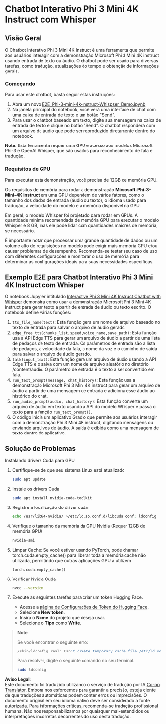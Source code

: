 <!--
CO_OP_TRANSLATOR_METADATA:
{
  "original_hash": "006e8cf75211d3297f24e1b22e38955f",
  "translation_date": "2025-07-17T02:17:48+00:00",
  "source_file": "md/02.Application/01.TextAndChat/Phi3/E2E_Phi-3-mini_with_whisper.md",
  "language_code": "br"
}
-->
# Chatbot Interativo Phi 3 Mini 4K Instruct com Whisper

## Visão Geral

O Chatbot Interativo Phi 3 Mini 4K Instruct é uma ferramenta que permite aos usuários interagir com a demonstração Microsoft Phi 3 Mini 4K instruct usando entrada de texto ou áudio. O chatbot pode ser usado para diversas tarefas, como tradução, atualizações do tempo e obtenção de informações gerais.

### Começando

Para usar este chatbot, basta seguir estas instruções:

1. Abra um novo [E2E_Phi-3-mini-4k-instruct-Whispser_Demo.ipynb](https://github.com/microsoft/Phi-3CookBook/blob/main/code/06.E2E/E2E_Phi-3-mini-4k-instruct-Whispser_Demo.ipynb)
2. Na janela principal do notebook, você verá uma interface de chat com uma caixa de entrada de texto e um botão "Send".
3. Para usar o chatbot baseado em texto, digite sua mensagem na caixa de entrada de texto e clique no botão "Send". O chatbot responderá com um arquivo de áudio que pode ser reproduzido diretamente dentro do notebook.

**Note**: Esta ferramenta requer uma GPU e acesso aos modelos Microsoft Phi-3 e OpenAI Whisper, que são usados para reconhecimento de fala e tradução.

### Requisitos de GPU

Para executar esta demonstração, você precisa de 12GB de memória GPU.

Os requisitos de memória para rodar a demonstração **Microsoft-Phi-3-Mini-4K instruct** em uma GPU dependem de vários fatores, como o tamanho dos dados de entrada (áudio ou texto), o idioma usado para tradução, a velocidade do modelo e a memória disponível na GPU.

Em geral, o modelo Whisper foi projetado para rodar em GPUs. A quantidade mínima recomendada de memória GPU para executar o modelo Whisper é 8 GB, mas ele pode lidar com quantidades maiores de memória, se necessário.

É importante notar que processar uma grande quantidade de dados ou um volume alto de requisições no modelo pode exigir mais memória GPU e/ou causar problemas de desempenho. Recomenda-se testar seu caso de uso com diferentes configurações e monitorar o uso de memória para determinar as configurações ideais para suas necessidades específicas.

## Exemplo E2E para Chatbot Interativo Phi 3 Mini 4K Instruct com Whisper

O notebook Jupyter intitulado [Interactive Phi 3 Mini 4K Instruct Chatbot with Whisper](https://github.com/microsoft/Phi-3CookBook/blob/main/code/06.E2E/E2E_Phi-3-mini-4k-instruct-Whispser_Demo.ipynb) demonstra como usar a demonstração Microsoft Phi 3 Mini 4K instruct para gerar texto a partir de entrada de áudio ou texto escrito. O notebook define várias funções:

1. `tts_file_name(text)`: Esta função gera um nome de arquivo baseado no texto de entrada para salvar o arquivo de áudio gerado.
1. `edge_free_tts(chunks_list,speed,voice_name,save_path)`: Esta função usa a API Edge TTS para gerar um arquivo de áudio a partir de uma lista de pedaços de texto de entrada. Os parâmetros de entrada são a lista de pedaços, a velocidade da fala, o nome da voz e o caminho de saída para salvar o arquivo de áudio gerado.
1. `talk(input_text)`: Esta função gera um arquivo de áudio usando a API Edge TTS e o salva com um nome de arquivo aleatório no diretório /content/audio. O parâmetro de entrada é o texto a ser convertido em fala.
1. `run_text_prompt(message, chat_history)`: Esta função usa a demonstração Microsoft Phi 3 Mini 4K instruct para gerar um arquivo de áudio a partir de uma mensagem de entrada e adiciona esse áudio ao histórico do chat.
1. `run_audio_prompt(audio, chat_history)`: Esta função converte um arquivo de áudio em texto usando a API do modelo Whisper e passa o texto para a função `run_text_prompt()`.
1. O código inicia um aplicativo Gradio que permite aos usuários interagir com a demonstração Phi 3 Mini 4K instruct, digitando mensagens ou enviando arquivos de áudio. A saída é exibida como uma mensagem de texto dentro do aplicativo.

## Solução de Problemas

Instalando drivers Cuda para GPU

1. Certifique-se de que seu sistema Linux está atualizado

    ```bash
    sudo apt update
    ```

1. Instale os drivers Cuda

    ```bash
    sudo apt install nvidia-cuda-toolkit
    ```

1. Registre a localização do driver cuda

    ```bash
    echo /usr/lib64-nvidia/ >/etc/ld.so.conf.d/libcuda.conf; ldconfig
    ```

1. Verifique o tamanho da memória da GPU Nvidia (Requer 12GB de memória GPU)

    ```bash
    nvidia-smi
    ```

1. Limpar Cache: Se você estiver usando PyTorch, pode chamar torch.cuda.empty_cache() para liberar toda a memória cache não utilizada, permitindo que outras aplicações GPU a utilizem

    ```python
    torch.cuda.empty_cache() 
    ```

1. Verificar Nvidia Cuda

    ```bash
    nvcc --version
    ```

1. Execute as seguintes tarefas para criar um token Hugging Face.

    - Acesse a [página de Configurações de Token do Hugging Face](https://huggingface.co/settings/tokens?WT.mc_id=aiml-137032-kinfeylo).
    - Selecione **New token**.
    - Insira o **Nome** do projeto que deseja usar.
    - Selecione o **Tipo** como **Write**.

> **Note**
>
> Se você encontrar o seguinte erro:
>
> ```bash
> /sbin/ldconfig.real: Can't create temporary cache file /etc/ld.so.cache~: Permission denied 
> ```
>
> Para resolver, digite o seguinte comando no seu terminal.
>
> ```bash
> sudo ldconfig
> ```

**Aviso Legal**:  
Este documento foi traduzido utilizando o serviço de tradução por IA [Co-op Translator](https://github.com/Azure/co-op-translator). Embora nos esforcemos para garantir a precisão, esteja ciente de que traduções automáticas podem conter erros ou imprecisões. O documento original em seu idioma nativo deve ser considerado a fonte autorizada. Para informações críticas, recomenda-se tradução profissional humana. Não nos responsabilizamos por quaisquer mal-entendidos ou interpretações incorretas decorrentes do uso desta tradução.